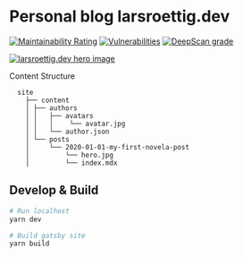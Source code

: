 # Personal blog larsroettig.dev
[![Maintainability Rating](https://sonarcloud.io/api/project_badges/measure?project=larsroettig_larsroettig.dev&metric=sqale_rating)](https://sonarcloud.io/dashboard?id=larsroettig_larsroettig.dev)
[![Vulnerabilities](https://sonarcloud.io/api/project_badges/measure?project=larsroettig_larsroettig.dev&metric=vulnerabilities)](https://sonarcloud.io/dashboard?id=larsroettig_larsroettig.dev)
[![DeepScan grade](https://deepscan.io/api/teams/9672/projects/12261/branches/187112/badge/grade.svg)](https://deepscan.io/dashboard#view=project&tid=9672&pid=12261&bid=187112)


<a href="https://larsroettig.dev/" target="_blank">
<img src="https://raw.githubusercontent.com/larsroettig/larsroettig.dev/master/site/static/preview_full.jpg" alt="larsroettig.dev hero image" />
</a>
<br/>

Content Structure 
```
  site
    ├── content
    │ ├── authors
    │ │   ├── avatars
    │ │   │    └── avatar.jpg
    │ │   └── author.json
    │ └── posts
    │     └── 2020-01-01-my-first-novela-post
    │         └── hero.jpg
    │         └── index.mdx
```

## Develop & Build
```sh
# Run localhost
yarn dev

# Build gatsby site
yarn build
```
